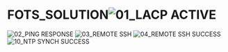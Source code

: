 # FOTS_SOLUTION![01_LACP ACTIVE](https://user-images.githubusercontent.com/65110236/214215983-4f3f1733-dc0b-4f01-a507-af4a65ad28e4.png)
![02_PING RESPONSE](https://user-images.githubusercontent.com/65110236/214216093-a3ee7ef2-671b-4e1c-aee9-73b12268a331.png)
![03_REMOTE SSH](https://user-images.githubusercontent.com/65110236/214216115-5ceb4d67-7f29-4916-a049-e3e306271627.png)
![04_REMOTE SSH SUCCESS](https://user-images.githubusercontent.com/65110236/214216151-b2b175b1-cf36-44bd-aae1-249c3ec08ff4.png)
![10_NTP SYNCH SUCCESS](https://user-images.githubusercontent.com/65110236/214216189-9ac038e4-f9e0-4411-bea9-b5abb4e5f46f.png)

